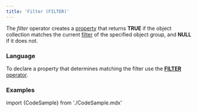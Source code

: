 ```yaml
---
title: 'Filter (FILTER)'
---
```


The *filter* operator creates a [property](Properties.md) that returns **TRUE** if the object collection matches the current [filter](Form_structure.md#filters) of the specified object group, and **NULL** if it does not.

### Language

To declare a property that determines matching the filter use the [**FILTER** operator](Object_group_operator.md).

### Examples

import {CodeSample} from './CodeSample.mdx'

<CodeSample url="http://documentation.lsfusion.org:5000/sample?file=OperatorPropertySample&block=groupobject"/>
